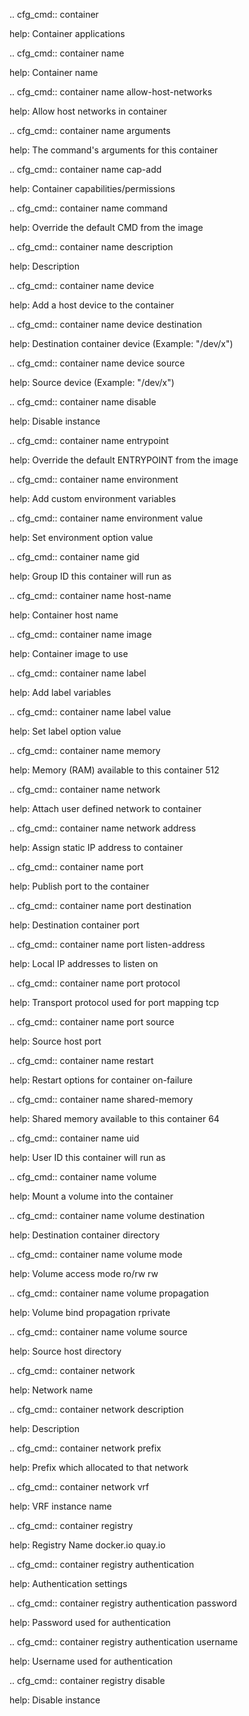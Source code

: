 .. cfg_cmd:: container

help: Container applications

.. cfg_cmd:: container name <tag>

help: Container name

.. cfg_cmd:: container name <tag> allow-host-networks

help: Allow host networks in container

.. cfg_cmd:: container name <tag> arguments

help: The command's arguments for this container

.. cfg_cmd:: container name <tag> cap-add

help: Container capabilities/permissions

.. cfg_cmd:: container name <tag> command

help: Override the default CMD from the image

.. cfg_cmd:: container name <tag> description

help: Description

.. cfg_cmd:: container name <tag> device <tag>

help: Add a host device to the container

.. cfg_cmd:: container name <tag> device <tag> destination

help: Destination container device (Example: "/dev/x")

.. cfg_cmd:: container name <tag> device <tag> source

help: Source device (Example: "/dev/x")

.. cfg_cmd:: container name <tag> disable

help: Disable instance

.. cfg_cmd:: container name <tag> entrypoint

help: Override the default ENTRYPOINT from the image

.. cfg_cmd:: container name <tag> environment <tag>

help: Add custom environment variables

.. cfg_cmd:: container name <tag> environment <tag> value

help: Set environment option value

.. cfg_cmd:: container name <tag> gid

help: Group ID this container will run as

.. cfg_cmd:: container name <tag> host-name

help: Container host name

.. cfg_cmd:: container name <tag> image

help: Container image to use

.. cfg_cmd:: container name <tag> label <tag>

help: Add label variables

.. cfg_cmd:: container name <tag> label <tag> value

help: Set label option value

.. cfg_cmd:: container name <tag> memory

help: Memory (RAM) available to this container
512


.. cfg_cmd:: container name <tag> network <tag>

help: Attach user defined network to container

.. cfg_cmd:: container name <tag> network <tag> address

help: Assign static IP address to container

.. cfg_cmd:: container name <tag> port <tag>

help: Publish port to the container

.. cfg_cmd:: container name <tag> port <tag> destination

help: Destination container port

.. cfg_cmd:: container name <tag> port <tag> listen-address

help: Local IP addresses to listen on

.. cfg_cmd:: container name <tag> port <tag> protocol

help: Transport protocol used for port mapping
tcp


.. cfg_cmd:: container name <tag> port <tag> source

help: Source host port

.. cfg_cmd:: container name <tag> restart

help: Restart options for container
on-failure


.. cfg_cmd:: container name <tag> shared-memory

help: Shared memory available to this container
64


.. cfg_cmd:: container name <tag> uid

help: User ID this container will run as

.. cfg_cmd:: container name <tag> volume <tag>

help: Mount a volume into the container

.. cfg_cmd:: container name <tag> volume <tag> destination

help: Destination container directory

.. cfg_cmd:: container name <tag> volume <tag> mode

help: Volume access mode ro/rw
rw


.. cfg_cmd:: container name <tag> volume <tag> propagation

help: Volume bind propagation
rprivate


.. cfg_cmd:: container name <tag> volume <tag> source

help: Source host directory

.. cfg_cmd:: container network <tag>

help: Network name

.. cfg_cmd:: container network <tag> description

help: Description

.. cfg_cmd:: container network <tag> prefix

help: Prefix which allocated to that network

.. cfg_cmd:: container network <tag> vrf

help: VRF instance name

.. cfg_cmd:: container registry <tag>

help: Registry Name
docker.io quay.io


.. cfg_cmd:: container registry <tag> authentication

help: Authentication settings

.. cfg_cmd:: container registry <tag> authentication password

help: Password used for authentication

.. cfg_cmd:: container registry <tag> authentication username

help: Username used for authentication

.. cfg_cmd:: container registry <tag> disable

help: Disable instance


